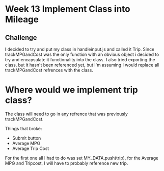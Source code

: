 # Week 13 Implement Class into Mileage


## Challenge
I decided to try and put my class in handleinput.js and called it Trip. Since trackMPGandCost was the only function with an obvious object i decided to try and encapsulate it functionality into the class. I also tried exporting the class, but it hasn't been referenced yet, but I'm assuming I would replace all trackMPGandCost refrences with the class.

# Where would we implement trip class?

The class will need to go in any refrence that was previously trackMPGandCost.

Things that broke:

- Submit button
- Average MPG
- Average Trip Cost

For the first one all I had to do was set MY_DATA.push(trip), for the Average MPG and Tripcost, I will have to probably reference new trip.